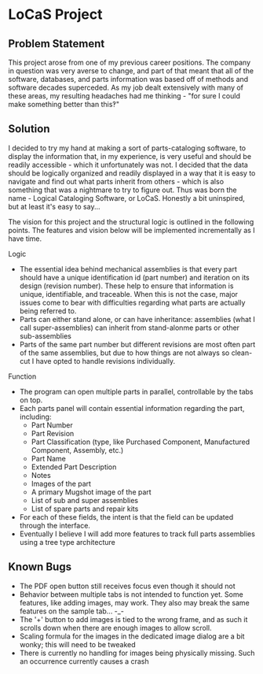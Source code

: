 # LoCaS Project

## Problem Statement
This project arose from one of my previous career positions. The company in question was very averse to change, and part of that meant that all of the software, databases, and parts information was based off of methods and software decades superceded. As my job dealt extensively with many of these areas, my resulting headaches had me thinking - "for sure I could make something better than this‽"

## Solution
I decided to try my hand at making a sort of parts-cataloging software, to display the information that, in my experience, is very useful and should be readily accessible - which it unfortunately was not. I decided that the data should be logically organized and readily displayed in a way that it is easy to navigate and find out what parts inherit from others - which is also something that was a nightmare to try to figure out. Thus was born the name - Logical Cataloging Software, or LoCaS. Honestly a bit uninspired, but at least it's easy to say...

The vision for this project and the structural logic is outlined in the following points. The features and vision below will be implemented incrementally as I have time.

Logic
* The essential idea behind mechanical assemblies is that every part should have a unique identification id (part number) and iteration on its design (revision number). These help to ensure that information is unique, identifiable, and traceable. When this is not the case, major issues come to bear with difficulties regarding what parts are actually being referred to.
* Parts can either stand alone, or can have inheritance: assemblies (what I call super-assemblies) can inherit from stand-alonme parts or other sub-assemblies
* Parts of the same part number but different revisions are most often part of the same assemblies, but due to how things are not always so clean-cut I have opted to handle revisions individually.

Function
* The program can open multiple parts in parallel, controllable by the tabs on top.
* Each parts panel will contain essential information regarding the part, including:
  * Part Number
  * Part Revision
  * Part Classification (type, like Purchased Component, Manufactured Component, Assembly, etc.)
  * Part Name
  * Extended Part Description
  * Notes
  * Images of the part
  * A primary Mugshot image of the part
  * List of sub and super assemblies
  * List of spare parts and repair kits
* For each of these fields, the intent is that the field can be updated through the interface.
* Eventually I believe I will add more features to track full parts assemblies using a tree type architecture

## Known Bugs
* The PDF open button still receives focus even though it should not
* Behavior between multiple tabs is not intended to function yet. Some features, like adding images, may work. They also may break the same features on the sample tab... -_-
* The '+' button to add images is tied to the wrong frame, and as such it scrolls down when there are enough images to allow scroll.
* Scaling formula for the images in the dedicated image dialog are a bit wonky; this will need to be tweaked
* There is currently no handling for images being physically missing. Such an occurrence currently causes a crash